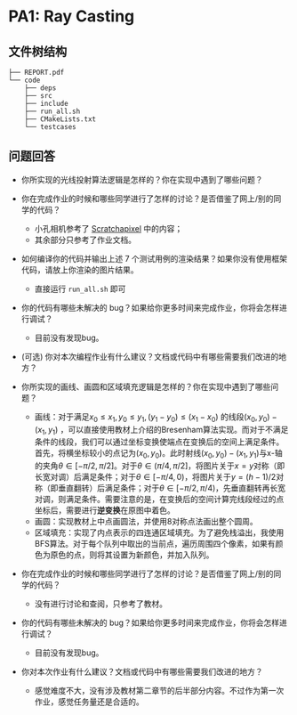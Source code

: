 # PA1: Ray Casting

## 文件树结构

```
├── REPORT.pdf
└── code
    ├── deps
    ├── src
    ├── include
    ├── run_all.sh
    ├── CMakeLists.txt
    └── testcases
```

## 问题回答

- 你所实现的光线投射算法逻辑是怎样的？你在实现中遇到了哪些问题？

- 你在完成作业的时候和哪些同学进行了怎样的讨论？是否借鉴了网上/别的同学的代码？
    - 小孔相机参考了 [Scratchapixel](https://www.scratchapixel.com/lessons/3d-basic-rendering/3d-viewing-pinhole-camera/index.php) 中的内容；
    - 其余部分只参考了作业文档。

- 如何编译你的代码并输出上述 7 个测试用例的渲染结果？如果你没有使用框架代码，请放上你渲染的图片结果。
    - 直接运行 `run_all.sh` 即可

- 你的代码有哪些未解决的 bug？如果给你更多时间来完成作业，你将会怎样进行调试？
    - 目前没有发现bug。

- (可选) 你对本次编程作业有什么建议？文档或代码中有哪些需要我们改进的地方？



- 你所实现的画线、画圆和区域填充逻辑是怎样的？你在实现中遇到了哪些问题？ 
    - 画线：对于满足$x_0 \leq x_1, y_0 \leq y_1, (y_1 - y_0) \leq (x_1 - x_0)$ 的线段$(x_0, y_0)-(x_1, y_1)$ ，可以直接使用教材上介绍的Bresenham算法实现。而对于不满足条件的线段，我们可以通过坐标变换使端点在变换后的空间上满足条件。首先，将横坐标较小的点记为$(x_0, y_0)$。此时射线$(x_0, y_0)-(x_1, y_1)$与x-轴的夹角$\theta \in [-\pi/2, \pi/2]$。对于$\theta \in (\pi/4, \pi/2]$，将图片关于$x=y$对称（即长宽对调）后满足条件；对于$\theta \in [-\pi/4, 0)$，将图片关于$y = (h - 1) / 2$对称（即垂直翻转）后满足条件；对于$\theta \in [-\pi/2, \pi/4)$，先垂直翻转再长宽对调，则满足条件。需要注意的是，在变换后的空间计算完线段经过的点坐标后，需要进行**逆变换**在原图中着色。
    - 画圆：实现教材上中点画圆法，并使用8对称点法画出整个圆周。
    - 区域填充：实现了内点表示的四连通区域填充。为了避免栈溢出，我使用BFS算法。对于每个队列中取出的当前点，遍历周围四个像素，如果有颜色为原色的点，则将其设置为新颜色，并加入队列。
- 你在完成作业的时候和哪些同学进行了怎样的讨论？是否借鉴了网上/别的同学的代码？ 
    - 没有进行讨论和查阅，只参考了教材。
- 你的代码有哪些未解决的 bug？如果给你更多时间来完成作业，你将会怎样进行调试？ 
    - 目前没有发现bug。
- 你对本次作业有什么建议？文档或代码中有哪些需要我们改进的地方？
    - 感觉难度不大，没有涉及教材第二章节的后半部分内容。不过作为第一次作业，感觉任务量还是合适的。
